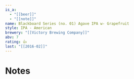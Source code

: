 ```yaml
---
is_a:
  - "[[beer]]"
  - "[[note]]"
name: Blackboard Series (no. 01) Agave IPA w- Grapefruit
style: IPA - American
brewery: "[[Victory Brewing Company]]"
abv: 7
rating: 👍
last: "[[2016-02]]"
---
```

# Notes

